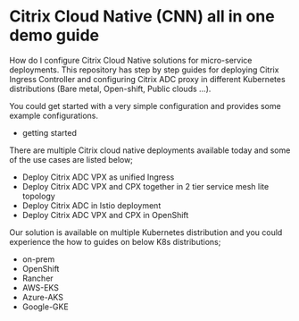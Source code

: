 # Citrix Cloud Native (CNN) all in one demo guide

How do I configure Citrix Cloud Native solutions for micro-service deployments. This repository has step by step guides for deploying Citrix Ingress Controller and configuring Citrix ADC proxy in different Kubernetes distributions (Bare metal, Open-shift, Public clouds ...). 

You could get started with a very simple configuration and provides some example configurations.
* getting started

There are multiple Citrix cloud native deployments available today and some of the use cases are listed below;
* Deploy Citrix ADC VPX as unified Ingress
* Deploy Citrix ADC VPX and CPX together in 2 tier service mesh lite topology
* Deploy Citrix ADC in Istio deployment
* Deploy Citrix ADC VPX and CPX in OpenShift

Our solution is available on multiple Kubernetes distribution and you could experience the how to guides on below K8s distributions;
* on-prem
* OpenShift
* Rancher
* AWS-EKS
* Azure-AKS
* Google-GKE 
